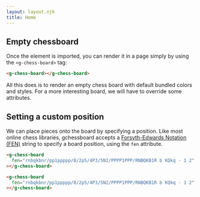 ```yaml
---
layout: layout.njk
title: Home
---
```


## Empty chessboard

Once the element is imported, you can render it in a page simply by using
the `<g-chess-board>` tag:

```html
<g-chess-board></g-chess-board>
```

<g-chess-board></g-chess-board>

All this does is to render an empty chess board with default bundled colors and
styles. For a more interesting board, we will have to override some attributes.

## Setting a custom position

We can place pieces onto the board by specifying a position. Like most online
chess libraries, gchessboard accepts a [Forsyth-Edwards Notation (FEN)](https://en.wikipedia.org/wiki/Forsyth%E2%80%93Edwards_Notation) string to specify a board position, using the
`fen` attribute.

```html
<g-chess-board
  fen="rnbqkbnr/pp1ppppp/8/2p5/4P3/5N2/PPPP1PPP/RNBQKB1R b KQkq - 1 2"
></g-chess-board>

<g-chess-board
  fen="rnbqkbnr/pp1ppppp/8/2p5/4P3/5N2/PPPP1PPP/RNBQKB1R b KQkq - 1 2"
></g-chess-board>
```
